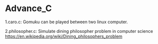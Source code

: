 # Advance_C
1.caro.c: Gomuku can be played between two linux computer.

2.philosopher.c: Simulate dining philosopher problem in computer science https://en.wikipedia.org/wiki/Dining_philosophers_problem
